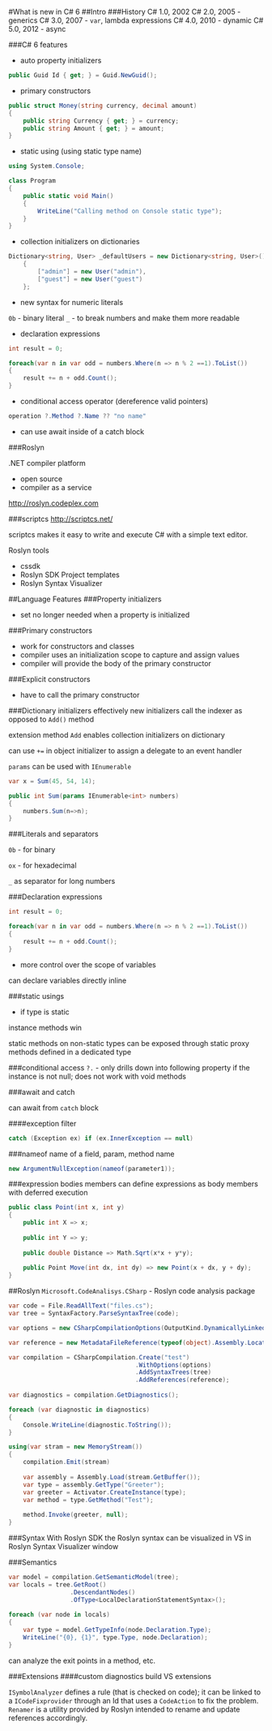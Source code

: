 #What is new in C# 6
##Intro
###History
C# 1.0, 2002
C# 2.0, 2005 - generics
C# 3.0, 2007 - `var`, lambda expressions
C# 4.0, 2010 - dynamic
C# 5.0, 2012 - async

###C# 6 features

- auto property initializers
```c#
public Guid Id { get; } = Guid.NewGuid();
```

- primary constructors
```c#
public struct Money(string currency, decimal amount)
{
    public string Currency { get; } = currency;
    public string Amount { get; } = amount;
}
```

- static using (using static type name)
```c#
using System.Console;

class Program
{
    public static void Main()
    {
        WriteLine("Calling method on Console static type");
    }
}
```

- collection initializers on dictionaries
```c#
Dictionary<string, User> _defaultUsers = new Dictionary<string, User>()
    {
        ["admin"] = new User("admin"),
        ["guest"] = new User("guest")
    };
```

- new syntax for numeric literals

`0b` - binary literal
`_` - to break numbers and make them more readable

- declaration expressions
```c#
int result = 0;

foreach(var n in var odd = numbers.Where(n => n % 2 ==1).ToList())
{
    result += n + odd.Count();
}
```

- conditional access operator (dereference valid pointers)
```C#
operation ?.Method ?.Name ?? "no name"
```

- can use await inside of a catch block

###Roslyn

.NET compiler platform

- open source
- compiler as a service

http://roslyn.codeplex.com

###scriptcs
http://scriptcs.net/

scriptcs makes it easy to write and execute C# with a simple text editor.

Roslyn tools

- cssdk
- Roslyn SDK Project templates
- Roslyn Syntax Visualizer

##Language Features
###Property initializers
- set no longer needed when a property is initialized

###Primary constructors
- work for constructors and classes
- compiler uses an initialization scope to capture and assign values
- compiler will provide the body of the primary constructor

###Explicit constructors
- have to call the primary constructor

###Dictionary initializers
effectively new initializers call the indexer as opposed to `Add()` method

extension method `Add` enables collection initializers on dictionary

can use `+=` in object initializer to assign a delegate to an event handler

`params` can be used with `IEnumerable`
```c#
var x = Sum(45, 54, 14);

public int Sum(params IEnumerable<int> numbers)
{
    numbers.Sum(n=>n);
}
```

###Literals and separators

`0b` - for binary

`ox` - for hexadecimal

`_` as separator for long numbers

###Declaration expressions

```c#
int result = 0;

foreach(var n in var odd = numbers.Where(n => n % 2 ==1).ToList())
{
    result += n + odd.Count();
}
```

- more control over the scope of variables

can declare variables directly inline

###static usings
- if type is static

instance methods win

static methods on non-static types can be exposed through static proxy methods defined in a dedicated type

###conditional access
`?.` - only drills down into following property if the instance is not null; does not work with void methods

###await and catch

can await from `catch` block

####exception filter
```c#
catch (Exception ex) if (ex.InnerException == null)
```

###nameof
name of a field, param, method name

```c#
new ArgumentNullException(nameof(parameter1));
```

###expression bodies members
can define expressions as body members with deferred execution

```c#
public class Point(int x, int y)
{
    public int X => x;
    
    public int Y => y;
    
    public double Distance => Math.Sqrt(x*x + y*y);
    
    public Point Move(int dx, int dy) => new Point(x + dx, y + dy);
}
```

##Roslyn
`Microsoft.CodeAnalisys.CSharp` - Roslyn code analysis package

```c#
var code = File.ReadAllText("files.cs");
var tree = SyntaxFactory.ParseSyntaxTree(code);

var options = new CSharpCompilationOptions(OutputKind.DynamicallyLinkedLibrary);

var reference = new MetadataFileReference(typeof(object).Assembly.Location);

var compilation = CSharpCompilation.Create("test")
                                   .WithOptions(options)
                                   .AddSyntaxTrees(tree)
                                   .AddReferences(reference);
                                   
var diagnostics = compilation.GetDiagnostics();

foreach (var diagnostic in diagnostics)
{
    Console.WriteLine(diagnostic.ToString());
}

using(var stram = new MemoryStream())
{
    compilation.Emit(stream)
    
    var assembly = Assembly.Load(stream.GetBuffer());    
    var type = assembly.GetType("Greeter");
    var greeter = Activator.CreateInstance(type);
    var method = type.GetMethod("Test");
    
    method.Invoke(greeter, null);    
}
```

###Syntax
With Roslyn SDK the Roslyn syntax can be visualized in VS in Roslyn Syntax Visualizer window

###Semantics
```c#
var model = compilation.GetSemanticModel(tree);
var locals = tree.GetRoot()
                 .DescendantNodes()
                 .OfType<LocalDeclarationStatementSyntax>();
                 
foreach (var node in locals)
{
    var type = model.GetTypeInfo(node.Declaration.Type);
    WriteLine("{0}, {1}", type.Type, node.Declaration);
}
```

can analyze the exit points in a method, etc.

###Extensions
####custom diagnostics
build VS extensions

`ISymbolAnalyzer` defines a rule (that is checked on code); it can be linked to a `ICodeFixprovider` through an Id that uses a `CodeAction` to fix the problem. `Renamer` is a utility provided by Roslyn intended to rename and update references accordingly.



 
